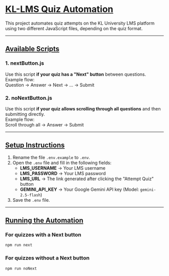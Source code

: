 # <u>**KL-LMS Quiz Automation**</u>

This project automates quiz attempts on the KL University LMS platform using two different JavaScript files, depending on the quiz format.

---

## <u>**Available Scripts**</u>

### 1. nextButton.js
Use this script **if your quiz has a "Next" button** between questions.  
Example flow:  
Question → Answer → Next → … → Submit

### 2. noNextButton.js
Use this script **if your quiz allows scrolling through all questions** and then submitting directly.  
Example flow:  
Scroll through all → Answer → Submit

---

## <u>**Setup Instructions**</u>

1. Rename the file `.env.example` to `.env`.
2. Open the `.env` file and fill in the following fields:
   - **LMS_USERNAME** → Your LMS username  
   - **LMS_PASSWORD** → Your LMS password  
   - **LMS_URL** → The link generated after clicking the "Attempt Quiz" button  
   - **GEMINI_API_KEY** → Your Google Gemini API key (Model: `gemini-2.5-flash`)
3. Save the `.env` file.

---

## <u>**Running the Automation**</u>

### For quizzes with a Next button
```bash
npm run next
```
### For quizzes without a Next button
```bash
npm run noNext
```